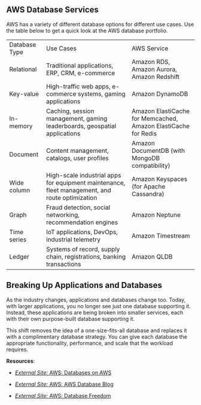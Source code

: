 ## AWS Database Services

AWS has a variety of different database options for different use cases. Use the table below to get a quick look at the AWS database portfolio.

|   |   |   |
|---|---|---|
|Database Type|Use Cases|AWS Service|
|Relational|Traditional applications, ERP, CRM, e-commerce|Amazon RDS, Amazon Aurora, Amazon Redshift|
|Key-value|High-traffic web apps, e-commerce systems, gaming applications|Amazon DynamoDB|
|In-memory|Caching, session management, gaming leaderboards, geospatial applications|Amazon ElastiCache for Memcached, Amazon ElastiCache for Redis|
|Document|Content management, catalogs, user profiles|Amazon DocumentDB (with MongoDB compatibility)|
|Wide column|High-scale industrial apps for equipment maintenance, fleet management, and route optimization|Amazon Keyspaces (for Apache Cassandra)|
|Graph|Fraud detection, social networking, recommendation engines|Amazon Neptune|
|Time series|IoT applications, DevOps, industrial telemetry|Amazon Timestream|
|Ledger|Systems of record, supply chain, registrations, banking transactions|Amazon QLDB|

## Breaking Up Applications and Databases

As the industry changes, applications and databases change too. Today, with larger applications, you no longer see just one database supporting it. Instead, these applications are being broken into smaller services, each with their own purpose-built database supporting it.

This shift removes the idea of a one-size-fits-all database and replaces it with a complimentary database strategy. You can give each database the appropriate functionality, performance, and scale that the workload requires.

**Resources**:

- [_External Site:_ AWS: Databases on AWS](https://aws.amazon.com/products/databases/)
    

- [_External Site:_ AWS: AWS Database Blog](https://aws.amazon.com/blogs/database/?nc=sn&loc=4)
    

- [_External Site:_ AWS: Database Freedom](https://aws.amazon.com/products/databases/freedom/?nc=sn&loc=5)